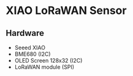 # XIAO LoRaWAN Sensor

## Hardware

* Seeed XIAO
* BME680 (I2C)
* OLED Screen 128x32 (I2C)
* LoRaWAN module (SPI)
